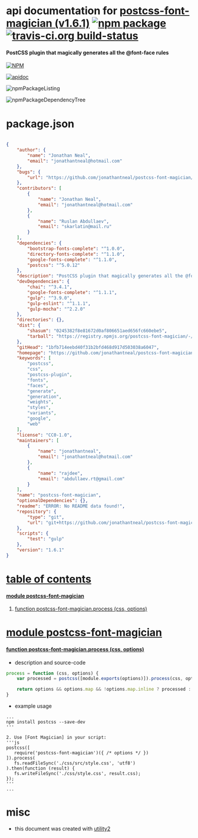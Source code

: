 # api documentation for  [postcss-font-magician (v1.6.1)](https://github.com/jonathantneal/postcss-font-magician)  [![npm package](https://img.shields.io/npm/v/npmdoc-postcss-font-magician.svg?style=flat-square)](https://www.npmjs.org/package/npmdoc-postcss-font-magician) [![travis-ci.org build-status](https://api.travis-ci.org/npmdoc/node-npmdoc-postcss-font-magician.svg)](https://travis-ci.org/npmdoc/node-npmdoc-postcss-font-magician)
#### PostCSS plugin that magically generates all the @font-face rules

[![NPM](https://nodei.co/npm/postcss-font-magician.png?downloads=true)](https://www.npmjs.com/package/postcss-font-magician)

[![apidoc](https://npmdoc.github.io/node-npmdoc-postcss-font-magician/build/screenCapture.buildNpmdoc.browser._2Fhome_2Ftravis_2Fbuild_2Fnpmdoc_2Fnode-npmdoc-postcss-font-magician_2Ftmp_2Fbuild_2Fapidoc.html.png)](https://npmdoc.github.io/node-npmdoc-postcss-font-magician/build/apidoc.html)

![npmPackageListing](https://npmdoc.github.io/node-npmdoc-postcss-font-magician/build/screenCapture.npmPackageListing.svg)

![npmPackageDependencyTree](https://npmdoc.github.io/node-npmdoc-postcss-font-magician/build/screenCapture.npmPackageDependencyTree.svg)



# package.json

```json

{
    "author": {
        "name": "Jonathan Neal",
        "email": "jonathantneal@hotmail.com"
    },
    "bugs": {
        "url": "https://github.com/jonathantneal/postcss-font-magician/issues"
    },
    "contributors": [
        {
            "name": "Jonathan Neal",
            "email": "jonathantneal@hotmail.com"
        },
        {
            "name": "Ruslan Abdullaev",
            "email": "skarlatin@mail.ru"
        }
    ],
    "dependencies": {
        "bootstrap-fonts-complete": "^1.0.0",
        "directory-fonts-complete": "^1.1.0",
        "google-fonts-complete": "^1.1.0",
        "postcss": "^5.0.12"
    },
    "description": "PostCSS plugin that magically generates all the @font-face rules",
    "devDependencies": {
        "chai": "^3.4.1",
        "google-fonts-complete": "^1.1.1",
        "gulp": "^3.9.0",
        "gulp-eslint": "^1.1.1",
        "gulp-mocha": "^2.2.0"
    },
    "directories": {},
    "dist": {
        "shasum": "0245382f8e81672d0af806651aed656fc660ebe5",
        "tarball": "https://registry.npmjs.org/postcss-font-magician/-/postcss-font-magician-1.6.1.tgz"
    },
    "gitHead": "1bfb714eebd40f31b2bfd468d917d503038a6047",
    "homepage": "https://github.com/jonathantneal/postcss-font-magician",
    "keywords": [
        "postcss",
        "css",
        "postcss-plugin",
        "fonts",
        "faces",
        "generate",
        "generation",
        "weights",
        "styles",
        "variants",
        "google",
        "web"
    ],
    "license": "CC0-1.0",
    "maintainers": [
        {
            "name": "jonathantneal",
            "email": "jonathantneal@hotmail.com"
        },
        {
            "name": "rajdee",
            "email": "abdullaev.rt@gmail.com"
        }
    ],
    "name": "postcss-font-magician",
    "optionalDependencies": {},
    "readme": "ERROR: No README data found!",
    "repository": {
        "type": "git",
        "url": "git+https://github.com/jonathantneal/postcss-font-magician.git"
    },
    "scripts": {
        "test": "gulp"
    },
    "version": "1.6.1"
}
```



# <a name="apidoc.tableOfContents"></a>[table of contents](#apidoc.tableOfContents)

#### [module postcss-font-magician](#apidoc.module.postcss-font-magician)
1.  [function <span class="apidocSignatureSpan">postcss-font-magician.</span>process (css, options)](#apidoc.element.postcss-font-magician.process)



# <a name="apidoc.module.postcss-font-magician"></a>[module postcss-font-magician](#apidoc.module.postcss-font-magician)

#### <a name="apidoc.element.postcss-font-magician.process"></a>[function <span class="apidocSignatureSpan">postcss-font-magician.</span>process (css, options)](#apidoc.element.postcss-font-magician.process)
- description and source-code
```javascript
process = function (css, options) {
    var processed = postcss([module.exports(options)]).process(css, options);

    return options && options.map && !options.map.inline ? processed : processed.css;
}
```
- example usage
```shell
...
npm install postcss --save-dev
'''

2. Use [Font Magician] in your script:
'''js
postcss([
   require('postcss-font-magician')({ /* options */ })
]).process(
   fs.readFileSync('./css/src/style.css', 'utf8')
).then(function (result) {
   fs.writeFileSync('./css/style.css', result.css);
});
'''
...
```



# misc
- this document was created with [utility2](https://github.com/kaizhu256/node-utility2)
